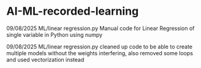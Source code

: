 # AI-ML-recorded-learning

09/08/2025
ML/linear regression.py
Manual code for Linear Regression of single variable in Python using numpy

09/08/2025
ML/linear regression.py
cleaned up code to be able to create multiple models without the weights interfering, also removed some loops and used vectorization instead
